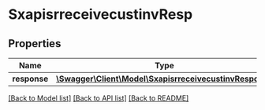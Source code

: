 # SxapisrreceivecustinvResp

## Properties
Name | Type | Description | Notes
------------ | ------------- | ------------- | -------------
**response** | [**\Swagger\Client\Model\SxapisrreceivecustinvResponse**](SxapisrreceivecustinvResponse.md) |  | [optional] 

[[Back to Model list]](../README.md#documentation-for-models) [[Back to API list]](../README.md#documentation-for-api-endpoints) [[Back to README]](../README.md)


